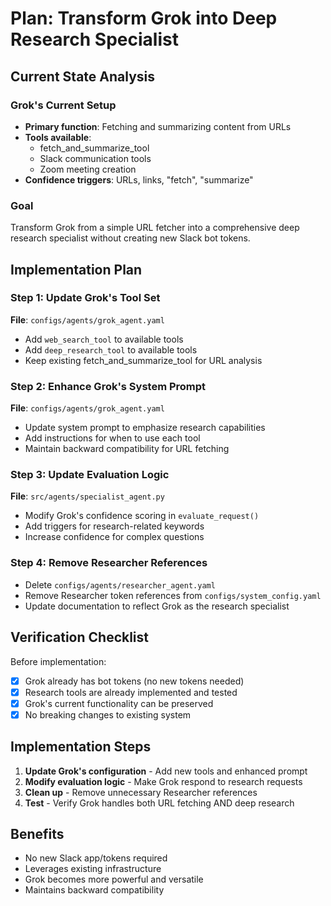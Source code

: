 # Plan: Transform Grok into Deep Research Specialist

## Current State Analysis

### Grok's Current Setup
- **Primary function**: Fetching and summarizing content from URLs
- **Tools available**: 
  - fetch_and_summarize_tool
  - Slack communication tools
  - Zoom meeting creation
- **Confidence triggers**: URLs, links, "fetch", "summarize"

### Goal
Transform Grok from a simple URL fetcher into a comprehensive deep research specialist without creating new Slack bot tokens.

## Implementation Plan

### Step 1: Update Grok's Tool Set
**File**: `configs/agents/grok_agent.yaml`
- Add `web_search_tool` to available tools
- Add `deep_research_tool` to available tools
- Keep existing fetch_and_summarize_tool for URL analysis

### Step 2: Enhance Grok's System Prompt
**File**: `configs/agents/grok_agent.yaml`
- Update system prompt to emphasize research capabilities
- Add instructions for when to use each tool
- Maintain backward compatibility for URL fetching

### Step 3: Update Evaluation Logic
**File**: `src/agents/specialist_agent.py`
- Modify Grok's confidence scoring in `evaluate_request()`
- Add triggers for research-related keywords
- Increase confidence for complex questions

### Step 4: Remove Researcher References
- Delete `configs/agents/researcher_agent.yaml`
- Remove Researcher token references from `configs/system_config.yaml`
- Update documentation to reflect Grok as the research specialist

## Verification Checklist

Before implementation:
- [x] Grok already has bot tokens (no new tokens needed)
- [x] Research tools are already implemented and tested
- [x] Grok's current functionality can be preserved
- [x] No breaking changes to existing system

## Implementation Steps

1. **Update Grok's configuration** - Add new tools and enhanced prompt
2. **Modify evaluation logic** - Make Grok respond to research requests
3. **Clean up** - Remove unnecessary Researcher references
4. **Test** - Verify Grok handles both URL fetching AND deep research

## Benefits
- No new Slack app/tokens required
- Leverages existing infrastructure
- Grok becomes more powerful and versatile
- Maintains backward compatibility